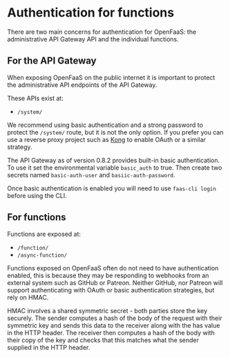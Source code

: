 # Authentication for functions

There are two main concerns for authentication for OpenFaaS: the administrative API Gateway API and the individual functions.

## For the API Gateway

When exposing OpenFaaS on the public internet it is important to protect the administrative API endpoints of the API Gateway.

These APIs exist at:

* `/system/`

We recommend using basic authentication and a strong password to protect the `/system/` route, but it is not the only option. If you prefer you can use a reverse proxy project such as [Kong](https://getkong.org/docs/) to enable OAuth or a similar strategy.

The API Gateway as of version 0.8.2 provides built-in basic authentication. To use it set the environmental variable `basic_auth` to true. Then create two secrets named `basic-auth-user` and `basiic-auth-password`.

Once basic authentication is enabled you will need to use `faas-cli login` before using the CLI.

## For functions

Functions are exposed at:

* `/function/`
* `/async-function/`

Functions exposed on OpenFaaS often do not need to have authentication enabled, this is because they may be responding to webhooks from an external system such as GitHub or Patreon. Neither GitHub, nor Patreon will support authenticating with OAuth or basic authentication strategies, but rely on HMAC.

HMAC involves a shared symmetric secret - both parties store the key securely. The sender computes a hash of the body of the request with their symmetric key and sends this data to the receiver along with the has value in the HTTP header. The receiver then computes a hash of the body with their copy of the key and checks that this matches what the sender supplied in the HTTP header.

